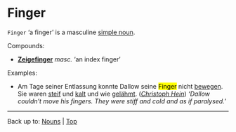 # Finger

`Finger` ‘a finger’ is a masculine [simple noun](../../simpleNouns.md).

Compounds:
- **[Zeigefinger](../../z/ze/Zeigefinger.md)** *masc.* ‘an index finger’

Examples:
- Am Tage seiner Entlassung konnte Dallow seine <mark>Finger</mark> nicht [bewegen](../../../verbs/b/be/bewegen.md). Sie waren [steif](../../../adjectives/s/st/steif.md) und [kalt](../../../adjectives/k/ka/kalt.md) und wie [gelähmt](../../../adjectives/g/ge/gelaehmt.md). (*[Christoph Hein](../../../texts/ChristophHein/DerTangoSpieler.md)*) *‘Dallow couldn’t move his fingers. They were stiff and cold and as if paralysed.’*

----

Back up to: [Nouns](../../index.md) | [Top](../../../index.md)
